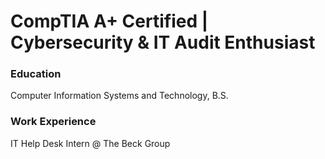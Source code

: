 # CompTIA A+ Certified | Cybersecurity & IT Audit Enthusiast

### Education
Computer Information Systems and Technology, B.S.

### Work Experience
IT Help Desk Intern @ The Beck Group

